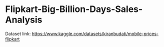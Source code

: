 # Flipkart-Big-Billion-Days-Sales-Analysis

Dataset link: https://www.kaggle.com/datasets/kiranbudati/mobile-prices-flipkart
